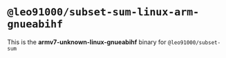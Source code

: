 # `@leo91000/subset-sum-linux-arm-gnueabihf`

This is the **armv7-unknown-linux-gnueabihf** binary for `@leo91000/subset-sum`
